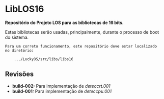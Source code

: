 # LibLOS16 #
**Repositório do Projeto LOS para as bibliotecas de 16 bits.**

Estas bibliotecas serão usadas, principalmente, durante o processo de boot do sistema.

```
Para um correto funcionamento, este repositório deve estar localizado no diretório:

	.../LuckyOS/src/libs/libs16
```

## Revisões ##

* **build-002:** Para implementação de *deteccrt.001*
* **build-001:** Para implementação de *deteccpu.001*
